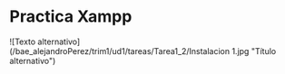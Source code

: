 # Practica Xampp

![Texto alternativo](/bae_alejandroPerez/trim1/ud1/tareas/Tarea1_2/Instalacion 1.jpg "Título alternativo")
